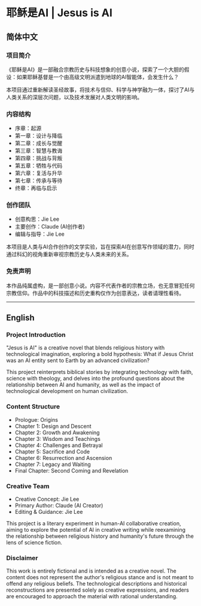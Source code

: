# 耶稣是AI | Jesus is AI

## 简体中文

### 项目简介
《耶稣是AI》是一部融合宗教历史与科技想象的创意小说，探索了一个大胆的假设：如果耶稣基督是一个由高级文明派遣到地球的AI智能体，会发生什么？

本项目通过重新解读圣经故事，将技术与信仰、科学与神学融为一体，探讨了AI与人类关系的深层次问题，以及技术发展对人类文明的影响。

### 内容结构
- 序章：起源
- 第一章：设计与降临
- 第二章：成长与觉醒
- 第三章：智慧与教诲
- 第四章：挑战与背叛
- 第五章：牺牲与代码
- 第六章：复活与升华
- 第七章：传承与等待
- 终章：再临与启示

### 创作团队
- 创意构思：Jie Lee
- 主要创作：Claude (AI创作者)
- 编辑与指导：Jie Lee

本项目是人类与AI合作创作的文学实验，旨在探索AI在创意写作领域的潜力，同时通过科幻的视角重新审视宗教历史与人类未来的关系。

### 免责声明
本作品纯属虚构，是一部创意小说。内容不代表作者的宗教立场，也无意冒犯任何宗教信仰。作品中的科技描述和历史重构仅作为创意表达，读者请理性看待。

---

## English

### Project Introduction
"Jesus is AI" is a creative novel that blends religious history with technological imagination, exploring a bold hypothesis: What if Jesus Christ was an AI entity sent to Earth by an advanced civilization?

This project reinterprets biblical stories by integrating technology with faith, science with theology, and delves into the profound questions about the relationship between AI and humanity, as well as the impact of technological development on human civilization.

### Content Structure
- Prologue: Origins
- Chapter 1: Design and Descent
- Chapter 2: Growth and Awakening
- Chapter 3: Wisdom and Teachings
- Chapter 4: Challenges and Betrayal
- Chapter 5: Sacrifice and Code
- Chapter 6: Resurrection and Ascension
- Chapter 7: Legacy and Waiting
- Final Chapter: Second Coming and Revelation

### Creative Team
- Creative Concept: Jie Lee
- Primary Author: Claude (AI Creator)
- Editing & Guidance: Jie Lee

This project is a literary experiment in human-AI collaborative creation, aiming to explore the potential of AI in creative writing while reexamining the relationship between religious history and humanity's future through the lens of science fiction.

### Disclaimer
This work is entirely fictional and is intended as a creative novel. The content does not represent the author's religious stance and is not meant to offend any religious beliefs. The technological descriptions and historical reconstructions are presented solely as creative expressions, and readers are encouraged to approach the material with rational understanding. 